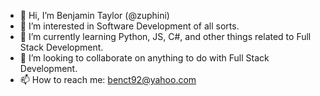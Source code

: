 - 👋 Hi, I’m Benjamin Taylor (@zuphini)
- 👀 I’m interested in Software Development of all sorts.
- 🌱 I’m currently learning Python, JS, C#, and other things related to Full Stack Development.
- 💞️ I’m looking to collaborate on anything to do with Full Stack Development.
- 📫 How to reach me: benct92@yahoo.com

<!---
zuphini/zuphini is a ✨ special ✨ repository because its `README.md` (this file) appears on your GitHub profile.
You can click the Preview link to take a look at your changes.
--->
